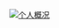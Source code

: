 <a href="https://github.com/geekyouth" target="_blank">   
  <img src="https://github-readme-stats.vercel.app/api?username=BradyYue&show_icons=true&theme=monokai&count_private=true" alt="个人概况">
</a>

